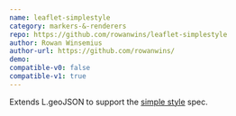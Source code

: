 ```yaml
---
name: leaflet-simplestyle
category: markers-&-renderers
repo: https://github.com/rowanwins/leaflet-simplestyle
author: Rowan Winsemius
author-url: https://github.com/rowanwins/
demo: 
compatible-v0: false
compatible-v1: true
---
```


Extends L.geoJSON to support the <a href="https://github.com/mapbox/simplestyle-spec">simple style</a> spec.
